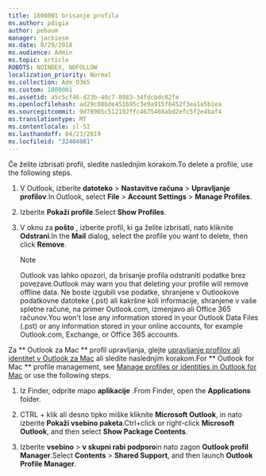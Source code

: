 ```yaml
---
title: 1800001 brisanje profila
ms.author: pdigia
author: pebaum
manager: jackiesm
ms.date: 8/29/2018
ms.audience: Admin
ms.topic: article
ROBOTS: NOINDEX, NOFOLLOW
localization_priority: Normal
ms.collection: Adm_O365
ms.custom: 1800001
ms.assetid: a5c5cf46-d23b-40c7-8983-34fdcbdc02fe
ms.openlocfilehash: ad29c88bde451695c3e9a915f8452f3ea1a5b1ea
ms.sourcegitcommit: 9d78905c512192ffc4675468abd2efc5f2e4baf4
ms.translationtype: MT
ms.contentlocale: sl-SI
ms.lasthandoff: 04/23/2019
ms.locfileid: "32404981"
---
```

<span data-ttu-id="bf3fe-102">Če želite izbrisati profil, sledite naslednjim korakom.</span><span class="sxs-lookup"><span data-stu-id="bf3fe-102">To delete a profile, use the following steps.</span></span>
  
1. <span data-ttu-id="bf3fe-103">V Outlook, izberite **datoteko** \> **Nastavitve računa** \> **Upravljanje profilov**.</span><span class="sxs-lookup"><span data-stu-id="bf3fe-103">In Outlook, select **File** \> **Account Settings** \> **Manage Profiles**.</span></span>
    
2. <span data-ttu-id="bf3fe-104">Izberite **Pokaži profile**.</span><span class="sxs-lookup"><span data-stu-id="bf3fe-104">Select **Show Profiles**.</span></span>
    
3. <span data-ttu-id="bf3fe-105">V oknu za **pošto** , izberite profil, ki ga želite izbrisati, nato kliknite **Odstrani**.</span><span class="sxs-lookup"><span data-stu-id="bf3fe-105">In the **Mail** dialog, select the profile you want to delete, then click **Remove**.</span></span>
    
    > [!NOTE]
    > <span data-ttu-id="bf3fe-106">Outlook vas lahko opozori, da brisanje profila odstraniti podatke brez povezave.</span><span class="sxs-lookup"><span data-stu-id="bf3fe-106">Outlook may warn you that deleting your profile will remove offline data.</span></span> <span data-ttu-id="bf3fe-107">Ne boste izgubili vse podatke, shranjene v Outlookove podatkovne datoteke (.pst) ali kakršne koli informacije, shranjene v vaše spletne račune, na primer Outlook.com, izmenjavo ali Office 365 računov.</span><span class="sxs-lookup"><span data-stu-id="bf3fe-107">You won't lose any information stored in your Outlook Data Files (.pst) or any information stored in your online accounts, for example Outlook.com, Exchange, or Office 365 accounts.</span></span> 
  
<span data-ttu-id="bf3fe-108">Za \*\* Outlook za Mac \*\* profil upravljanja, glejte [upravljanje profilov ali identitet v Outlook za Mac](https://support.office.com/article/fed2a955-74df-4a24-bef6-78a426958c4c.aspx) ali sledite naslednjim korakom.</span><span class="sxs-lookup"><span data-stu-id="bf3fe-108">For \*\* Outlook for Mac \*\* profile management, see [Manage profiles or identities in Outlook for Mac](https://support.office.com/article/fed2a955-74df-4a24-bef6-78a426958c4c.aspx) or use the following steps.</span></span> 
  
1. <span data-ttu-id="bf3fe-109">Iz Finder, odprite mapo **aplikacije** .</span><span class="sxs-lookup"><span data-stu-id="bf3fe-109">From Finder, open the **Applications** folder.</span></span> 
    
2. <span data-ttu-id="bf3fe-110">CTRL + klik ali desno tipko miške kliknite **Microsoft Outlook**, in nato izberite **Pokaži vsebino paketa**.</span><span class="sxs-lookup"><span data-stu-id="bf3fe-110">Ctrl+click or right-click **Microsoft Outlook**, and then select **Show Package Contents**.</span></span>
    
3. <span data-ttu-id="bf3fe-111">Izberite **vsebino** \> **v skupni rabi podporo**in nato zagon **Outlook profil Manager**.</span><span class="sxs-lookup"><span data-stu-id="bf3fe-111">Select **Contents** \> **Shared Support**, and then launch **Outlook Profile Manager**.</span></span>
    


